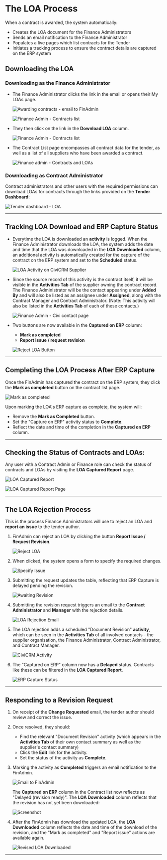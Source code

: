 # The LOA Process

When a contract is awarded, the system automatically:

- Creates the LOA document for the Finance Administrators
- Sends an email notification to the Finance Administrator
- Populates a live pages which list contracts for the Tender
- Initiates a tracking process to ensure the contract details are captured on the ERP system

## Downloading the LOA

### Downloading as the Finance Administrator

- The Finance Administrator clicks the link in the email or opens their My LOAs page.

    ![Awarding contracts - email to FinAdmin](https://purcosa.co.za/sites/purcosa.co.za/files/images/guides/Contract%20-%20award%20-%20loa%20email%20to%20finadmin.png)

    ![Finance Admin - Contracts list](https://purcosa.co.za/sites/purcosa.co.za/files/images/guides/Contract%20-%20LOA%20-%20My%20LOA%20menu%20and%20page.png)

- They then click on the link in the **Download LOA** column.

    ![Finance Admin - Contracts list](https://purcosa.co.za/sites/purcosa.co.za/files/images/guides/Contract%20-%20LOA%20-%20My%20LOA%20menu%20and%20page.png)

- The Contract List page encompasses all contract data for the tender, as well as a list of all suppliers who have been awarded a contract.

    ![Finance admin - Contracts and LOAs](https://purcosa.co.za/sites/purcosa.co.za/files/images/guides/Contract%20-%20award%20-%20contracts%20for%20each%20tender%20plus%20loa%20download%20and%20status.png)

### Downloading as Contract Administrator

Contract administrators and other users with the required permissions can download LOAs for contracts through the links provided on the **Tender Dashboard**:

![Tender dashboard - LOA](https://purcosa.co.za/sites/purcosa.co.za/files/images/guides/Contracts%20-%20tender%20dash%20-%20awards%20tab%20-%20LOA.png)

---

## Tracking LOA Download and ERP Capture Status

- Everytime the LOA is downloaded an **activity** is logged. When the Finance Administrator downloads the LOA, the system adds the date and time that the LOA was downloaded in the **LOA Downloaded** column, an additional activity is automatically created for the capture of the contract on the ERP system and set to the **Scheduled** status.

    ![LOA Activity on CiviCRM Supplier](https://purcosa.co.za/sites/purcosa.co.za/files/images/guides/Contract%20-%20award%20-%20loa%20-%20CiviCRM%20activities%20-%20supplier%20record.png)

- Since the source record of this activity is the contract itself, it will be visible in the **Activities Tab** of the supplier owning the contract record. The Finance Administrator will be the contact appearing under **Added By** and will also be listed as an assignee under **Assigned**, along with the Contract Manager and Contract Administrator.
(Note: This activity will also be listed in the **Activities Tab** of each of these contacts.)

    ![Finance Admin - Civi contact page](https://purcosa.co.za/sites/purcosa.co.za/files/images/guides/Contract%20-%20award%20-%20loa%20-%20CiviCRM%20activities%20-%20finadmin%20record.png)

- Two buttons are now available in the **Captured on ERP** column:

    - **Mark as completed**
    - **Report issue / request revision**

    ![Reject LOA Button](https://purcosa.co.za/sites/purcosa.co.za/files/images/guides/Contract%20-%20LOA%20-%20button%20to%20reject%20LOA.png)

---

## Completing the LOA Process After ERP Capture

Once the FinAdmin has captured the contract on the ERP system, they click the **Mark as completed** button on the contract list page.

![Mark as completed](https://purcosa.co.za/sites/purcosa.co.za/files/images/guides/Contract%20-%20LOA%20-%20button%20to%20reject%20LOA.png)

Upon marking the LOA's ERP capture as complete, the system will:

- Remove the **Mark as Completed** button.
- Set the "Capture on ERP" activity status to **Complete**.
- Reflect the date and time of the completion in the **Captured on ERP** column.

---

## Checking the Status of Contracts and LOAs:

Any user with a Contract Admin or Finance role can check the status of contracts and LOAs by visiting the **LOA Captured Report** page.

![LOA Captured Report](https://purcosa.co.za/sites/purcosa.co.za/files/images/guides/Contract%20-%20LOA%20-%20LOA%20captured%20report.png)

![LOA Captured Report Page](https://purcosa.co.za/sites/purcosa.co.za/files/images/guides/Contract%20-%20LOA%20captured%20report%20page.png)

---

## The LOA Rejection Process

This is the process Finance Administrators will use to reject an LOA and **report an issue** to the tender author.

1. FinAdmin can reject an LOA by clicking the button **Report Issue / Request Revision**.

   ![Reject LOA](https://purcosa.co.za/sites/purcosa.co.za/files/images/guides/Contract%20-%20LOA%20-%20button%20to%20reject%20LOA.png)

2. When clicked, the system opens a form to specify the required changes.

   ![Specify Issue](https://purcosa.co.za/sites/purcosa.co.za/files/images/guides/Contract%20-%20LOA%20-%20popup%20to%20specify%20issue.png)

3. Submitting the request updates the table, reflecting that ERP Capture is delayed pending the revision.

   ![Awaiting Revision](https://purcosa.co.za/sites/purcosa.co.za/files/images/guides/awaitingrevision.png)

4. Submitting the revision request triggers an email to the **Contract Administrator** and **Manager** with the rejection details.

   ![LOA Rejection Email](https://purcosa.co.za/sites/purcosa.co.za/files/images/guides/Contract%20-%20LOA%20rejection%20-%20activity%20details.jpeg)

5. The LOA rejection adds a scheduled "Document Revision" **activity**, which can be seen in the **Activities Tab** of all involved contacts - the supplier organisation, the Finance Administrator, Contract Administrator, and Contract Manager.

   ![CiviCRM Activity](https://purcosa.co.za/sites/purcosa.co.za/files/images/guides/Contract%20-%20LOA%20-%20activity%20in%20CiviCRM.png)

6. The "Captured on ERP" column now has a **Delayed** status. Contracts like these can be filtered in the **LOA Captured Report**.

   ![ERP Capture Status](https://purcosa.co.za/sites/purcosa.co.za/files/images/guides/Screenshot%202025-03-17%20at%2013.37.42.png)

---

## Responding to a Revision Request

1. On receipt of the **Change Requested** email, the tender author should review and correct the issue.
2. Once resolved, they should:
   - Find the relevant "Document Revision" activity (which appears in the **Activities Tab** of their own contact summary as well as the supplier's contact summary)
   - Click the **Edit** link for the activity.
   - Set the status of the activity as **Complete**.

3. Marking the activity as **Completed** triggers an email notification to the FinAdmin.

    ![Email to FinAdmin](https://purcosa.co.za/sites/purcosa.co.za/files/images/guides/Contract%20-%20rejection%20-%20email%20to%20finadamin%20when%20issue%20fixed%20.jpeg)

    The **Captured on ERP** column in the Contract list now reflects as "Delayed (revision ready)". The **LOA Downloaded** column reflects that the revision has not yet been downloaded:

    ![Screenshot](https://purcosa.co.za/sites/purcosa.co.za/files/images/guides/Contract%20-%20LOA%20-%20list%20with%20status%20revision%20completed.png)

4. After the FinAdmin has download the updated LOA, the **LOA Downloaded** column reflects the date and time of the download of the revision, and the "Mark as completed" and "Report issue" actions are available again.

   ![Revised LOA Downloaded](https://purcosa.co.za/sites/purcosa.co.za/files/images/guides/reviseddownloaded.png)

---
